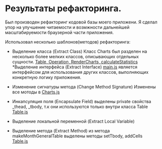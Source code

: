 # Результаты рефакторинга.
Был производен рефакторинг кодовой базы моего приложени. Я сделал упор на улучшение читаемости и возмжности дальнейшей масштабируемости браузерной части приложения.

Использовал несколько шаблонов(методов) рефакторинга:
* Выделение класса (Extract Class)
 Класс Charts был разделен на несколько более мелких классов, описывающих отдельных сущности. 
[Table, Operation, RenderCharts, calculateStatistics](https://github.com/kirillEvstrat/statisticsAppForBitrix24/commit/d8985201f721461029cb17e025847cc62f856514)
*Выделение интерфейса (Extract Interface)
[main.js](https://github.com/kirillEvstrat/statisticsAppForBitrix24/blob/master/code/js/main.js) 
является интерфейсом для использования других классов, выполняющих конкретную логику приложения.
 
* Изменение сигнатуры метода (Change Method Signature)
Изменены все мотоды в [Charts.js]( https://github.com/kirillEvstrat/statisticsAppForBitrix24/commit/76b076ad9ae66e04ce9e2c35130674365342e8e7)
* Инкапсуляция поля (Encapsulate Field)
выделены private свойства _thead, _tbody,  т.к они используются только внутри класса Table
[Table.js](https://github.com/kirillEvstrat/statisticsAppForBitrix24/blob/master/code/js/Table.js)
* Выделение локальной переменной (Extract Local Variable)
* Выделение метода (Extract Method)
из метода  makeMonthGeneralTable выделены методы setTbody, addCells
[Table.js](https://github.com/kirillEvstrat/statisticsAppForBitrix24/blob/master/code/js/Table.js)
